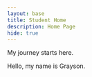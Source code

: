 ```yaml
---
layout: base
title: Student Home 
description: Home Page
hide: true
---
```


My journey starts here.

Hello, my name is Grayson. 